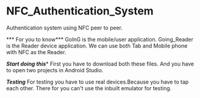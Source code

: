 # NFC_Authentication_System
Authentication system using NFC peer to peer.

*** For you to know***
GoInG is the mobile/user application.
Going_Reader is the Reader device application.
We can use both Tab and Mobile phone with NFC as the Reader.

***Start doing this****
First you have to download both these files.
And you have to open two projects in Android Studio.

***Testing***
For testing you have to use real devices.Because you have to tap each other.
There for you can't use the inbuilt emulator for testing.
